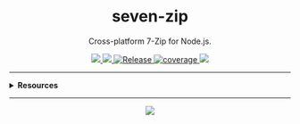 <h1 align="center">seven-zip</h1>
<p align="center">Cross-platform 7-Zip for Node.js.</p>
<p align="center">
  <a href="https://rdarida.github.io/seven-zip/" target="_blank">
    <img src="https://img.shields.io/badge/website-blue?style=flat" />
  </a>

  <a href="https://github.com/rdarida/seven-zip" target="_blank">
    <img src="https://img.shields.io/badge/-repository-222222?style=flat&logo=github" />
  </a>

  <a href="https://github.com/rdarida/seven-zip/actions/workflows/release.yml" target="_blank" alt="GitHub Actions">
    <img src="https://github.com/rdarida/seven-zip/actions/workflows/release.yml/badge.svg" alt="Release">
  </a>

  <a href="https://sonarcloud.io/dashboard?id=rdarida_seven-zip" target="_blank" alt="SonarCloud">
    <img src="https://sonarcloud.io/api/project_badges/measure?project=rdarida_seven-zip&metric=coverage" alt="coverage">
  </a>

  <img src="https://img.shields.io/librariesio/release/npm/seven-zip">
</p>
<hr>

<details>
  <summary>
    <strong>Resources</strong>
  </summary>

- [7-Zip](https://www.7-zip.org/)
- [execFileSync](https://nodejs.org/api/child_process.html#child_process_child_process_execfilesync_file_args_options)
- **Windows**
  * [Compress-Archive](https://learn.microsoft.com/en-us/powershell/module/microsoft.powershell.archive/compress-archive?view=powershell-7.4&viewFallbackFrom=powershell-7.1)
  * [Expand-Archive](https://learn.microsoft.com/en-us/powershell/module/microsoft.powershell.archive/expand-archive?view=powershell-7.4&viewFallbackFrom=powershell-7.1)
- **Unix**
  * [zip](https://linux.die.net/man/1/zip)
  * [unzip](https://linux.die.net/man/1/unzip)
</details>
<hr>

<p align="center">
  <a href="LICENSE" target="_blank">
    <img src="https://img.shields.io/badge/license-MIT-green" />
  </a>
</p>
